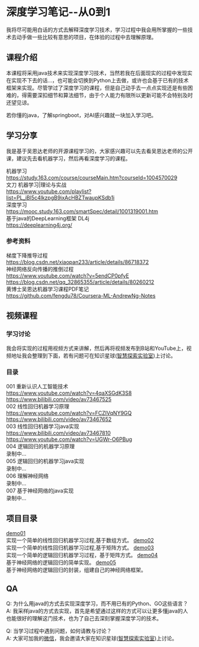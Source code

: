 # 深度学习笔记--从0到1
我将尽可能用白话的方式去解释深度学习技术，学习过程中我会用所掌握的一些技术去动手做一些比较有意思的项目，在体验的过程中去理解原理。

## 课程介绍
本课程将采用java技术来实现深度学习技术，当然若我在后面现实的过程中发现实在实现不下去的话...，也可能会切换到Python上去做，或许也会基于已有的技术框架来实现。尽管学过了深度学习的课程，但是自己动手去一点点实现还是有些困难的，得需要深扣细节和算法细节，由于个人能力有限所以更新可能不会特别及时还望见谅。

若你懂的java，了解springboot，对AI感兴趣就一块加入学习吧。

## 学习分享

我是基于吴恩达老师的开源课程学习的，大家感兴趣可以先去看吴恩达老师的公开课，建议先去看机器学习，然后再看深度学习的课程。   

机器学习  
https://study.163.com/course/courseMain.htm?courseId=1004570029   
文刀 机器学习|理论与实战  
https://www.youtube.com/playlist?list=PL_iBl5c4lkzpgB9ixAcHBZTwaupKSdb1i   
深度学习   
https://mooc.study.163.com/smartSpec/detail/1001319001.htm  
基于java的DeepLearning框架 DL4j  
https://deeplearning4j.org/   
      

### 参考资料
梯度下降推导过程  
https://blog.csdn.net/xiaopan233/article/details/86718372  
神经网络反向传播的推倒过程  
https://www.youtube.com/watch?v=5endCP0pfyE  
https://blog.csdn.net/qq_32865355/article/details/80260212  
黄博士吴恩达机器学习课程PDF笔记  
https://github.com/fengdu78/Coursera-ML-AndrewNg-Notes  


## 视频课程

### 学习讨论
我会将实现的过程用视频方式来讲解，然后再将视频发布到B站和YouTube上，视频地址我会整理到下面，若有问题可在知识星球([智慧探索实验室](images/discuss.jpg))上讨论。

### 目录
001 重新认识人工智能技术    
https://www.youtube.com/watch?v=4qaXSGdK3S8  
https://www.bilibili.com/video/av73467525  
002 线性回归机器学习原理  
https://www.youtube.com/watch?v=FCZIVqNY9GQ  
https://www.bilibili.com/video/av73467652  
003 线性回归机器学习java实现  
https://www.bilibili.com/video/av73467810  
https://www.youtube.com/watch?v=UGWr-O6PBug  
004 逻辑回归的机器学习原理  
录制中...  
005 逻辑回归的机器学习java实现  
录制中...  
006 理解神经网络  
录制中...  
007 基于神经网络的java实现  
录制中...  


## 项目目录
[demo01](demo01)   
实现一个简单的线性回归机器学习过程,基于数组方式。
[demo02](demo02)    
实现一个简单的线性回归机器学习过程,基于矩阵方式。
[demo03](demo03)    
实现一个简单的逻辑回归机器学习过程，基于矩阵方式。
[demo04](demo04)    
基于神经网络的逻辑回归的简单实现。
[demo05](demo05)      
基于神经网络的逻辑回归的封装，组建自己的神经网络框架。

## QA
Q: 为什么用java的方式去实现深度学习，而不用已有的Python、GO这些语言？  
A: 我采样java的方式去实现，首先是希望通过这样的方式可以让更多懂java的人也能很好的理解这门技术，也为了自己去深刻掌握深度学习的技术。

Q: 当学习过程中遇到问题，如何请教与讨论？  
A: 大家可加我的[微信](images/weixin.jpeg)，我会邀请大家在知识星球([智慧探索实验室](images/discuss.jpg))上讨论。  

